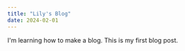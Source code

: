 ```yaml
---
title: "Lily's Blog"
date: 2024-02-01
---
```


I'm learning how to make a blog. This is my first blog post. 
